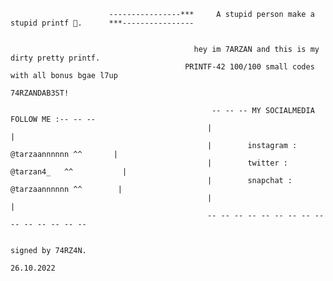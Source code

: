                           ----------------***     A stupid person make a stupid printf 🥇.      ***----------------


                                             hey im 7ARZAN and this is my dirty pretty printf.                    
                                           PRINTF-42 100/100 small codes with all bonus bgae l7up
                                                                74RZANDAB3ST!

                                                 -- -- -- MY SOCIALMEDIA FOLLOW ME :-- -- --
                                                |                                           |
                                                |        instagram : @tarzaannnnnn ^^       |
                                                |        twitter : @tarzan4_   ^^           |
                                                |        snapchat : @tarzaannnnnn ^^        |
                                                |                                           |
                                                -- -- -- -- -- -- -- -- -- -- -- -- -- -- --
                                                                                                    
                                                                                              signed by 74RZ4N.
                                                                                                     26.10.2022

